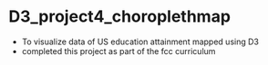 # D3_project4_choroplethmap
- To visualize data of US education attainment mapped using D3
- completed this project as part of the fcc curriculum
